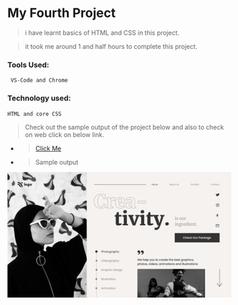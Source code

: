 # My Fourth Project

> i have learnt basics of HTML and CSS in this project.

> it took me around 1 and half hours to complete this project.

### Tools Used:

     VS-Code and Chrome

### Technology used:

    HTML and core CSS

> Check out the sample output of the project below and also to check on web click on below link.

- > [Click Me](https://beautiful-conkies-659fac.netlify.app)

- > Sample output

![Image](./14.PNG)
